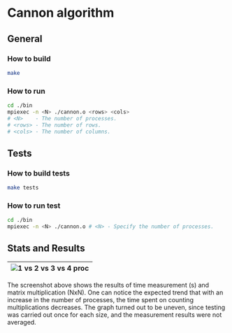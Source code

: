 # Cannon algorithm 

## General

### How to build
```sh
make
```

### How to run 
```sh
cd ./bin
mpiexec -n <N> ./cannon.o <rows> <cols>
# <N>    - The number of processes.
# <rows> - The number of rows.
# <cols> - The number of columns.
```

## Tests

### How to build tests
```sh
make tests
```

### How to run test
```sh
cd ./bin
mpiexec -n <N> ./cannon.o # <N> - Specify the number of processes.
```

## Stats and Results

| ![1 vs 2 vs 3 vs 4 proc](https://github.com/user-attachments/assets/1c19d29f-badf-41b0-a634-73e083145a58) |
| -- |
The screenshot above shows the results of time measurement (s) and matrix multiplication (NxN). One can notice the expected trend that with an increase in the number of processes, the time spent on counting multiplications decreases. The graph turned out to be uneven, since testing was carried out once for each size, and the measurement results were not averaged.
